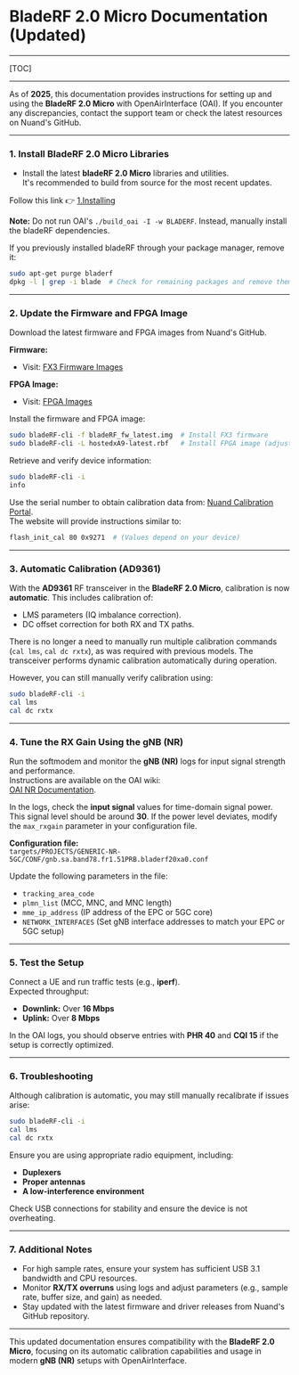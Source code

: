 # BladeRF 2.0 Micro Documentation (Updated)

---

[TOC]

---

As of **2025**, this documentation provides instructions for setting up and using the **BladeRF 2.0 Micro** with OpenAirInterface (OAI). If you encounter any discrepancies, contact the support team or check the latest resources on Nuand's GitHub.

---

### **1. Install BladeRF 2.0 Micro Libraries**

   - Install the latest **bladeRF 2.0 Micro** libraries and utilities.  
     It's recommended to build from source for the most recent updates.

   Follow this link :point_right: [1.Installing](DOC/1.Installing)
   
   **Note:** Do not run OAI's `./build_oai -I -w BLADERF`. Instead, manually install the bladeRF dependencies.

   If you previously installed bladeRF through your package manager, remove it:
   ```bash
   sudo apt-get purge bladerf
   dpkg -l | grep -i blade  # Check for remaining packages and remove them
   ```

---

### **2. Update the Firmware and FPGA Image**

   Download the latest firmware and FPGA images from Nuand's GitHub.

   **Firmware:**  
   - Visit: [FX3 Firmware Images](https://github.com/Nuand/bladeRF/wiki/FX3-Firmware)

   **FPGA Image:**  
   - Visit: [FPGA Images](https://github.com/Nuand/bladeRF/wiki/FPGA-Images)

   Install the firmware and FPGA image:

   ```bash
   sudo bladeRF-cli -f bladeRF_fw_latest.img  # Install FX3 firmware
   sudo bladeRF-cli -L hostedxA9-latest.rbf   # Install FPGA image (adjust model)
   ```

   Retrieve and verify device information:
   ```bash
   sudo bladeRF-cli -i
   info
   ```

   Use the serial number to obtain calibration data from:
   [Nuand Calibration Portal](https://www.nuand.com/calibration).  
   The website will provide instructions similar to:
   ```bash
   flash_init_cal 80 0x9271  # (Values depend on your device)
   ```

---

### **3. Automatic Calibration (AD9361)**

   With the **AD9361** RF transceiver in the **BladeRF 2.0 Micro**, calibration is now **automatic**. This includes calibration of:
   - LMS parameters (IQ imbalance correction).
   - DC offset correction for both RX and TX paths.
   
   There is no longer a need to manually run multiple calibration commands (`cal lms`, `cal dc rxtx`), as was required with previous models. The transceiver performs dynamic calibration automatically during operation.

   However, you can still manually verify calibration using:

   ```bash
   sudo bladeRF-cli -i
   cal lms
   cal dc rxtx
   ```

---

### **4. Tune the RX Gain Using the gNB (NR)**

   Run the softmodem and monitor the **gNB (NR)** logs for input signal strength and performance.  
   Instructions are available on the OAI wiki:  
   [OAI NR Documentation](https://gitlab.eurecom.fr/oai/openairinterface5g/wikis/T/basic).

   In the logs, check the **input signal** values for time-domain signal power. This signal level should be around **30**. If the power level deviates, modify the `max_rxgain` parameter in your configuration file.

   **Configuration file:**  
   `targets/PROJECTS/GENERIC-NR-5GC/CONF/gnb.sa.band78.fr1.51PRB.bladerf20xa0.conf`

   Update the following parameters in the file:
   - `tracking_area_code`
   - `plmn_list` (MCC, MNC, and MNC length)
   - `mme_ip_address` (IP address of the EPC or 5GC core)
   - `NETWORK_INTERFACES` (Set gNB interface addresses to match your EPC or 5GC setup)

---

### **5. Test the Setup**

   Connect a UE and run traffic tests (e.g., **iperf**).  
   Expected throughput:
   - **Downlink:** Over **16 Mbps**  
   - **Uplink:** Over **8 Mbps**

   In the OAI logs, you should observe entries with **PHR 40** and **CQI 15** if the setup is correctly optimized.

---

### **6. Troubleshooting**

   Although calibration is automatic, you may still manually recalibrate if issues arise:

   ```bash
   sudo bladeRF-cli -i
   cal lms
   cal dc rxtx
   ```

   Ensure you are using appropriate radio equipment, including:
   - **Duplexers**
   - **Proper antennas**
   - **A low-interference environment**

   Check USB connections for stability and ensure the device is not overheating.

---

### **7. Additional Notes**

   - For high sample rates, ensure your system has sufficient USB 3.1 bandwidth and CPU resources.
   - Monitor **RX/TX overruns** using logs and adjust parameters (e.g., sample rate, buffer size, and gain) as needed.
   - Stay updated with the latest firmware and driver releases from Nuand's GitHub repository.

---

This updated documentation ensures compatibility with the **BladeRF 2.0 Micro**, focusing on its automatic calibration capabilities and usage in modern **gNB (NR)** setups with OpenAirInterface.
